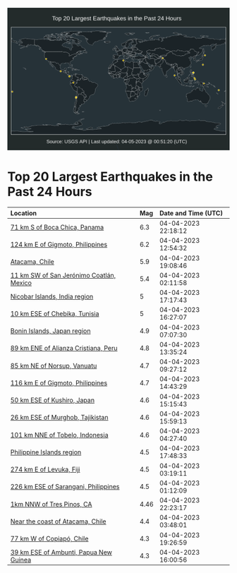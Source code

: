 ![Map](./map.png)

# Top 20 Largest Earthquakes in the Past 24 Hours

| Location | Mag | Date and Time (UTC) |
|:---|:---|:---|
| [71 km S of Boca Chica, Panama](https://earthquake.usgs.gov/earthquakes/eventpage/us6000k20g) | 6.3 | 04-04-2023 22:18:12 |
| [124 km E of Gigmoto, Philippines](https://earthquake.usgs.gov/earthquakes/eventpage/us6000k1x2) | 6.2 | 04-04-2023 12:54:32 |
| [Atacama, Chile](https://earthquake.usgs.gov/earthquakes/eventpage/us6000k1zt) | 5.9 | 04-04-2023 19:08:46 |
| [11 km SW of San Jerónimo Coatlán, Mexico](https://earthquake.usgs.gov/earthquakes/eventpage/us6000k1uw) | 5.4 | 04-04-2023 02:11:58 |
| [Nicobar Islands, India region](https://earthquake.usgs.gov/earthquakes/eventpage/us6000k1zc) | 5 | 04-04-2023 17:17:43 |
| [10 km ESE of Chebika, Tunisia](https://earthquake.usgs.gov/earthquakes/eventpage/us6000k1z0) | 5 | 04-04-2023 16:27:07 |
| [Bonin Islands, Japan region](https://earthquake.usgs.gov/earthquakes/eventpage/us6000k1vu) | 4.9 | 04-04-2023 07:07:30 |
| [89 km ENE of Alianza Cristiana, Peru](https://earthquake.usgs.gov/earthquakes/eventpage/us6000k1xe) | 4.8 | 04-04-2023 13:35:24 |
| [85 km NE of Norsup, Vanuatu](https://earthquake.usgs.gov/earthquakes/eventpage/us6000k1wb) | 4.7 | 04-04-2023 09:27:12 |
| [116 km E of Gigmoto, Philippines](https://earthquake.usgs.gov/earthquakes/eventpage/us6000k1xu) | 4.7 | 04-04-2023 14:43:29 |
| [50 km ESE of Kushiro, Japan](https://earthquake.usgs.gov/earthquakes/eventpage/us6000k1yq) | 4.6 | 04-04-2023 15:15:43 |
| [26 km ESE of Murghob, Tajikistan](https://earthquake.usgs.gov/earthquakes/eventpage/us6000k1yv) | 4.6 | 04-04-2023 15:59:13 |
| [101 km NNE of Tobelo, Indonesia](https://earthquake.usgs.gov/earthquakes/eventpage/us6000k1vb) | 4.6 | 04-04-2023 04:27:40 |
| [Philippine Islands region](https://earthquake.usgs.gov/earthquakes/eventpage/us6000k1zm) | 4.5 | 04-04-2023 17:48:33 |
| [274 km E of Levuka, Fiji](https://earthquake.usgs.gov/earthquakes/eventpage/us6000k1v0) | 4.5 | 04-04-2023 03:19:11 |
| [226 km ESE of Sarangani, Philippines](https://earthquake.usgs.gov/earthquakes/eventpage/us6000k1us) | 4.5 | 04-04-2023 01:12:09 |
| [1km NNW of Tres Pinos, CA](https://earthquake.usgs.gov/earthquakes/eventpage/nc73866925) | 4.46 | 04-04-2023 22:23:17 |
| [Near the coast of Atacama, Chile](https://earthquake.usgs.gov/earthquakes/eventpage/us6000k1v7) | 4.4 | 04-04-2023 03:48:01 |
| [77 km W of Copiapó, Chile](https://earthquake.usgs.gov/earthquakes/eventpage/us6000k1zu) | 4.3 | 04-04-2023 19:26:59 |
| [39 km ESE of Ambunti, Papua New Guinea](https://earthquake.usgs.gov/earthquakes/eventpage/us6000k1yx) | 4.3 | 04-04-2023 16:00:56 |
